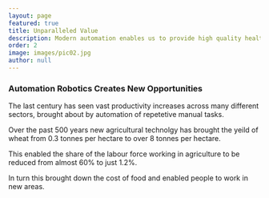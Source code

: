 ```yaml
---
layout: page
featured: true
title: Unparalleled Value
description: Modern automation enables us to provide high quality healthy food at an unheard of price point
order: 2
image: images/pic02.jpg
author: null
---
```


<h3 class="major">Automation Robotics Creates New Opportunities</h3>

<p>The last century has seen vast productivity increases across many different sectors, brought about by automation of repetetive manual tasks.</p>

<p>Over the past 500 years new agricultural technolgy has brought the yeild of wheat from 0.3 tonnes per hectare to over 8 tonnes per hectare.</p>

<p>This enabled the share of the labour force working in agriculture to be reduced from almost 60% to just 1.2%.</p>

<p>In turn this brought down the cost of food and enabled people to work in new areas.</p>